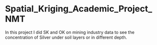 # Spatial_Kriging_Academic_Project_NMT
In this project I did SK and OK on mining industry data to see the concentration of Silver under soil layers or in different depth.

